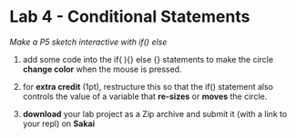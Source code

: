 # Lab 4 - Conditional Statements

_Make a P5 sketch interactive with if() else_

1. add some code into the if( ){} else {} statements to make the circle **change color** when the mouse is pressed.

2. for **extra credit** (1pt), restructure this so that the if() statement also controls the value of a variable that **re-sizes** or **moves** the circle. 

3. **download** your lab project as a Zip archive and submit it (with a link to your repl) on **Sakai**

